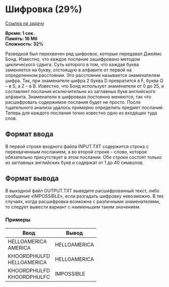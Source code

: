 <h1 class="title">Шифровка (29%)</h1>
<p><a href="https://acmp.ru/index.asp?main=task&id_task=295" target="_blank">Ссылка на задачу</a></p>
<p><b>Время: 1 сек.<br>Память: 16 Мб<br>Сложность: 32%</b></p>
<p>Разведкой был перехвачен ряд шифровок, которые передавал Джеймс Бонд. Известно, что каждое послание зашифровано методом циклического сдвига. Суть которого в том, что каждая буква заменяется на букву, отстоящую в алфавите от первой на определенном расстоянии. Это расстояние называется знаменателем шифра. Так, при знаменателе шифра 2 буква D превратится в F, буква Q – в S, а Z – в B. Известно, что Бонд использует знаменатели от 0 до 25, и составляет послания исключительно из заглавных букв английского алфавита. Знаменатели в шифровках постоянно меняются, так что расшифровать содержимое послания будет не просто. После тщательного анализа удалось примерно определить предмет посланий. Теперь для каждого послания точно известно одно из входящих туда слов.</p>
<h2>Формат ввода</h2>
<p class="text">
В первой строке входного файла INPUT.TXT содержится строка с перехваченным посланием, а во второй строке – слово, которое обязательно присутствует в этом послании. Обе строки состоят только из заглавных английских букв и содержат от 1 до 40 символов.
</p>
<h2>Формат вывода</h2>
<p class=text>
В выходной файл OUTPUT.TXT выведите расшифрованный текст, либо сообщение «IMPOSSIBLE», если разгадать шифровку невозможно. В тех случаях, когда расшифровка возможна с различными знаменателями, то следует вывести вариант с наименьшим таким значением.
</p>
<h3>Примеры</h3>
<table class="sample-tests">
  <thead>
     <tr>
        <th>Ввод</th>
        <th>Вывод</th>
     </tr>
  </thead>
  <tbody>
     <tr>
        <td>HELLOAMERICA<br>
            AMERICA</td>
        <td>HELLOAMERICA</td>
     </tr>
     <tr>
         <td>KHOORDPHULFD<br>
             HELLOAMERICA</td>
         <td>HELLOAMERICA</td>
     </tr>
     <tr>
        <td>KHOORDPHULFD<br>
            KHOORDPHULFC</td>
        <td>IMPOSSIBLE</td>
     </tr>
  </tbody>
</table>